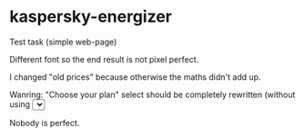 # kaspersky-energizer
Test task (simple web-page)

Different font so the end result is not pixel perfect.

I changed "old prices" because otherwise the maths didn't add up.

Wanring:
"Choose your plan" select should be completely rewritten (without using <select>) but there's not enough time :/ ... sorry
The page is not responsive. At all. Same reason.
Autorenewal checkboxes are awesome but broken.
Whats up with second question's height?
Fonts are a mess though I stylized them the same as in Figma. Everything sould be good if changed to Kaspersky sans (line 8).
FAQ answers lack soft animation.
There are a lot of small mistakes that need to be fixed. Not enough time...





Nobody is perfect.
